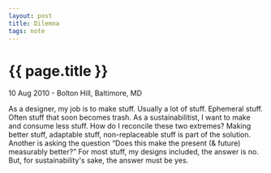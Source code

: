 ```yaml
---
layout: post
title: Dilemna
tags: note
---
```


{{ page.title }}
================

<p class="meta">10 Aug 2010 - Bolton Hill, Baltimore, MD</p>

As a designer, my job is to make stuff. Usually a lot of stuff. Ephemeral stuff. Often stuff that soon becomes trash. As a sustainabilitist, I want to make and consume less stuff. How do I reconcile these two extremes? Making better stuff, adaptable stuff, non-replaceable stuff is part of the solution. Another is asking the question “Does this make the present (& future) measurably better?” For most stuff, my designs included, the answer is no. But, for sustainability's sake, the answer must be yes.